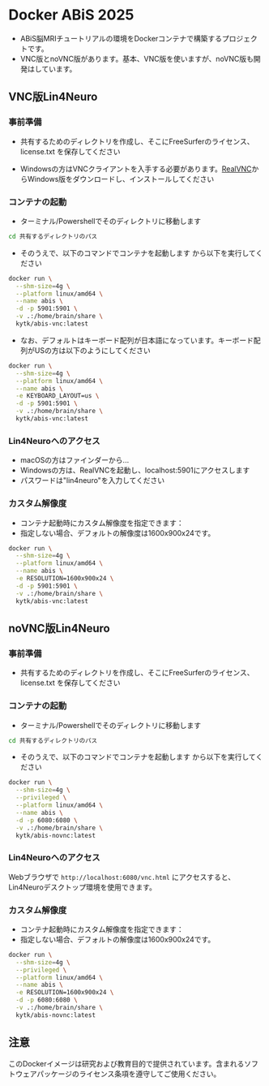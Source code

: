 # Docker ABiS 2025

- ABiS脳MRIチュートリアルの環境をDockerコンテナで構築するプロジェクトです。
- VNC版とnoVNC版があります。基本、VNC版を使いますが、noVNC版も開発はしています。

## VNC版Lin4Neuro

### 事前準備

- 共有するためのディレクトリを作成し、そこにFreeSurferのライセンス、license.txt を保存してください

- Windowsの方はVNCクライアントを入手する必要があります。[RealVNC](https://www.realvnc.com/en/connect/download/viewer/)からWindows版をダウンロードし、インストールしてください

### コンテナの起動
- ターミナル/Powershellでそのディレクトリに移動します

```bash
cd 共有するディレクトリのパス
```

- そのうえで、以下のコマンドでコンテナを起動します
から以下を実行してください

```bash
docker run \
  --shm-size=4g \
  --platform linux/amd64 \
  --name abis \
  -d -p 5901:5901 \
  -v .:/home/brain/share \
  kytk/abis-vnc:latest
```

- なお、デフォルトはキーボード配列が日本語になっています。キーボード配列がUSの方は以下のようにしてください

```bash
docker run \
  --shm-size=4g \
  --platform linux/amd64 \
  --name abis \
  -e KEYBOARD_LAYOUT=us \
  -d -p 5901:5901 \
  -v .:/home/brain/share \
  kytk/abis-vnc:latest
```


### Lin4Neuroへのアクセス

- macOSの方はファインダーから...
- Windowsの方は、RealVNCを起動し、localhost:5901にアクセスします
- パスワードは"lin4neuro"を入力してください

### カスタム解像度

- コンテナ起動時にカスタム解像度を指定できます：
- 指定しない場合、デフォルトの解像度は1600x900x24です。

```bash
docker run \
  --shm-size=4g \
  --platform linux/amd64 \
  --name abis \
  -e RESOLUTION=1600x900x24 \
  -d -p 5901:5901 \
  -v .:/home/brain/share \
  kytk/abis-vnc:latest
```




## noVNC版Lin4Neuro

### 事前準備

- 共有するためのディレクトリを作成し、そこにFreeSurferのライセンス、license.txt を保存してください

### コンテナの起動
- ターミナル/Powershellでそのディレクトリに移動します

```bash
cd 共有するディレクトリのパス
```

- そのうえで、以下のコマンドでコンテナを起動します
から以下を実行してください

```bash
docker run \
  --shm-size=4g \
  --privileged \
  --platform linux/amd64 \
  --name abis \
  -d -p 6080:6080 \
  -v .:/home/brain/share \
  kytk/abis-novnc:latest
```

### Lin4Neuroへのアクセス

Webブラウザで `http://localhost:6080/vnc.html` にアクセスすると、Lin4Neuroデスクトップ環境を使用できます。

### カスタム解像度

- コンテナ起動時にカスタム解像度を指定できます：
- 指定しない場合、デフォルトの解像度は1600x900x24です。

```bash
docker run \
  --shm-size=4g \
  --privileged \
  --platform linux/amd64 \
  --name abis \
  -e RESOLUTION=1600x900x24 \
  -d -p 6080:6080 \
  -v .:/home/brain/share \
  kytk/abis-novnc:latest
```



## 注意

このDockerイメージは研究および教育目的で提供されています。含まれるソフトウェアパッケージのライセンス条項を遵守してご使用ください。
